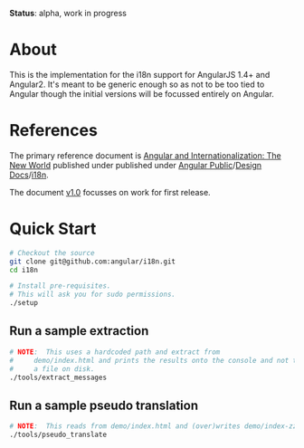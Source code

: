 **Status**: alpha, work in progress

# About

This is the implementation for the i18n support for AngularJS 1.4+ and Angular2.  It's meant to be generic enough so as not to be too tied to Angular though the initial versions will be focussed entirely on Angular.

# References
The primary reference document is [Angular and Internationalization: The New World][] published under published under [Angular Public][]/[Design Docs][]/[i18n][].

The document [v1.0][] focusses on work for first release.

# Quick Start

```zsh
# Checkout the source
git clone git@github.com:angular/i18n.git
cd i18n

# Install pre-requisites.
# This will ask you for sudo permissions.
./setup
```

## Run a sample extraction

```zsh
# NOTE:  This uses a hardcoded path and extract from
#     demo/index.html and prints the results onto the console and not to
#     a file on disk.
./tools/extract_messages
```

## Run a sample pseudo translation

```zsh
# NOTE:  This reads from demo/index.html and (over)writes demo/index-zz.html.
./tools/pseudo_translate
```

<!-- Named Links -->

[Angular and Internationalization: The New World]: https://drive.google.com/open?id=1mwyOFsAD-bPoXTk3Hthq0CAcGXCUw-BtTJMR4nGTY-0
[Angular Public]: https://drive.google.com/folderview?id=0BxgtL8yFJbacQmpCc1NMV3d5dnM
[Design Docs]: https://drive.google.com/folderview?id=0BxgtL8yFJbacQmpCc1NMV3d5dnM
[i18n]: https://drive.google.com/folderview?id=0BxgtL8yFJbacQmpCc1NMV3d5dnM
[v1.0]: https://drive.google.com/open?id=1-pLAhklbR7CMLkY4pYgwjoDCLyNlNGVnO_lDZiuN9KA

